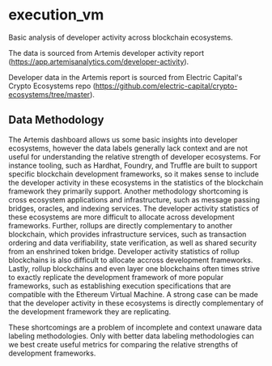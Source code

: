 # execution_vm

Basic analysis of developer activity across blockchain ecosystems. 

The data is sourced from Artemis developer activity report (https://app.artemisanalytics.com/developer-activity). 

Developer data in the Artemis report is sourced from Electric Capital's Crypto Ecosystems repo (https://github.com/electric-capital/crypto-ecosystems/tree/master).

## Data Methodology
The Artemis dashboard allows us some basic insights into developer ecosystems, however the data labels generally lack context and are not useful for understanding the relative strength of developer ecosystems. For instance tooling, such as Hardhat, Foundry, and Truffle are built to support specific blockchain development frameworks, so it makes sense to include the developer activity in these ecosystems in the statistics of the blockchain framework they primarily support. Another methodology shortcoming is cross ecosystem applications and infrastructure, such as message passing bridges, oracles, and indexing services. The developer activity statistics of these ecosystems are more difficult to allocate across development frameworks. Further, rollups are directly complementary to another blockchain, which provides infrastructure services, such as transaction ordering and data verifiability, state verification, as well as shared security from an enshrined token bridge. Developer activity statistics of rollup blockchains is also difficult to allocate accross development frameworks. Lastly, rollup blockchains and even layer one blockchains often times strive to exactly replicate the development framework of more popular frameworks, such as establishing execution specifications that are compatible with the Ethereum Virtual Machine. A strong case can be made that the developer activity in these ecosystems is directly complementary of the development framework they are replicating. 

These shortcomings are a problem of incomplete and context unaware data labeling methodologies. Only with better data labeling methodologies can we best create useful metrics for comparing the relative strengths of development frameworks. 
